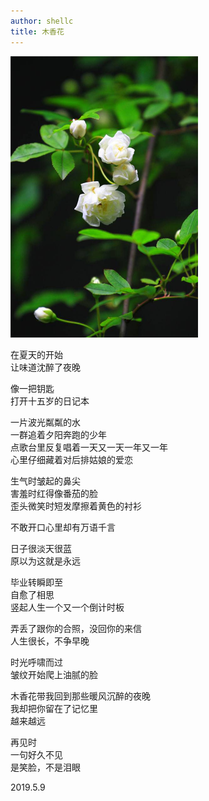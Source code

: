 ```yaml
---
author: shellc
title: 木香花
---
```


<!--more-->

<img src="/assets/images/posts/muxianghua.jpg" alt="木香花" width="300" />

在夏天的开始<br />
让味道沈醉了夜晚

像一把钥匙<br />
打开十五岁的日记本

一片波光粼粼的水<br />
一群追着夕阳奔跑的少年<br />
点歌台里反复唱着一天又一天一年又一年<br />
心里仔细藏着对后排姑娘的爱恋

生气时皱起的鼻尖<br />
害羞时红得像番茄的脸<br />
歪头微笑时短发摩擦着黄色的衬衫

不敢开口心里却有万语千言

日子很淡天很蓝<br />
原以为这就是永远

毕业转瞬即至<br />
自愈了相思<br />
竖起人生一个又一个倒计时板

弄丢了跟你的合照，没回你的来信<br />
人生很长，不争早晚

时光呼啸而过<br />
皱纹开始爬上油腻的脸

木香花带我回到那些暖风沉醉的夜晚<br />
我却把你留在了记忆里<br />
越来越远

再见时<br />
一句好久不见<br />
是笑脸，不是泪眼

2019.5.9
